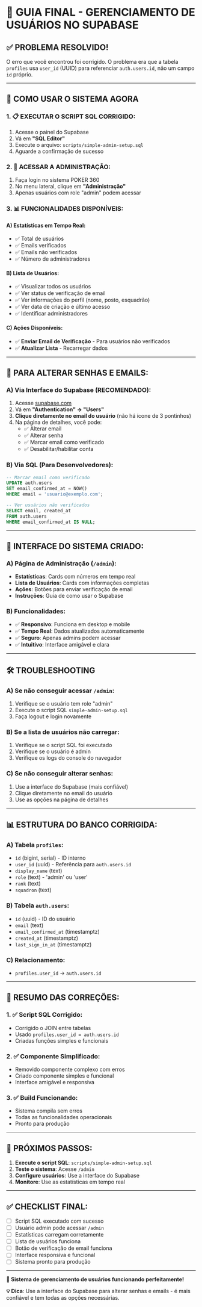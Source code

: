 # 🔐 GUIA FINAL - GERENCIAMENTO DE USUÁRIOS NO SUPABASE

## ✅ **PROBLEMA RESOLVIDO!**

O erro que você encontrou foi corrigido. O problema era que a tabela `profiles` usa `user_id` (UUID) para referenciar `auth.users.id`, não um campo `id` próprio.

---

## 🚀 **COMO USAR O SISTEMA AGORA**

### **1. 📋 EXECUTAR O SCRIPT SQL CORRIGIDO:**

1. Acesse o painel do Supabase
2. Vá em **"SQL Editor"**
3. Execute o arquivo: `scripts/simple-admin-setup.sql`
4. Aguarde a confirmação de sucesso

### **2. 🎯 ACESSAR A ADMINISTRAÇÃO:**

1. Faça login no sistema POKER 360
2. No menu lateral, clique em **"Administração"**
3. Apenas usuários com role "admin" podem acessar

### **3. 📊 FUNCIONALIDADES DISPONÍVEIS:**

#### **A) Estatísticas em Tempo Real:**
- ✅ Total de usuários
- ✅ Emails verificados
- ✅ Emails não verificados
- ✅ Número de administradores

#### **B) Lista de Usuários:**
- ✅ Visualizar todos os usuários
- ✅ Ver status de verificação de email
- ✅ Ver informações do perfil (nome, posto, esquadrão)
- ✅ Ver data de criação e último acesso
- ✅ Identificar administradores

#### **C) Ações Disponíveis:**
- ✅ **Enviar Email de Verificação** - Para usuários não verificados
- ✅ **Atualizar Lista** - Recarregar dados

---

## 🔧 **PARA ALTERAR SENHAS E EMAILS:**

### **A) Via Interface do Supabase (RECOMENDADO):**
1. Acesse [supabase.com](https://supabase.com)
2. Vá em **"Authentication" → "Users"**
3. **Clique diretamente no email do usuário** (não há ícone de 3 pontinhos)
4. Na página de detalhes, você pode:
   - ✅ Alterar email
   - ✅ Alterar senha
   - ✅ Marcar email como verificado
   - ✅ Desabilitar/habilitar conta

### **B) Via SQL (Para Desenvolvedores):**
```sql
-- Marcar email como verificado
UPDATE auth.users 
SET email_confirmed_at = NOW()
WHERE email = 'usuario@exemplo.com';

-- Ver usuários não verificados
SELECT email, created_at 
FROM auth.users 
WHERE email_confirmed_at IS NULL;
```

---

## 📱 **INTERFACE DO SISTEMA CRIADO:**

### **A) Página de Administração (`/admin`):**
- **Estatísticas**: Cards com números em tempo real
- **Lista de Usuários**: Cards com informações completas
- **Ações**: Botões para enviar verificação de email
- **Instruções**: Guia de como usar o Supabase

### **B) Funcionalidades:**
- ✅ **Responsivo**: Funciona em desktop e mobile
- ✅ **Tempo Real**: Dados atualizados automaticamente
- ✅ **Seguro**: Apenas admins podem acessar
- ✅ **Intuitivo**: Interface amigável e clara

---

## 🛠️ **TROUBLESHOOTING**

### **A) Se não conseguir acessar `/admin`:**
1. Verifique se o usuário tem role "admin"
2. Execute o script SQL `simple-admin-setup.sql`
3. Faça logout e login novamente

### **B) Se a lista de usuários não carregar:**
1. Verifique se o script SQL foi executado
2. Verifique se o usuário é admin
3. Verifique os logs do console do navegador

### **C) Se não conseguir alterar senhas:**
1. Use a interface do Supabase (mais confiável)
2. Clique diretamente no email do usuário
3. Use as opções na página de detalhes

---

## 📊 **ESTRUTURA DO BANCO CORRIGIDA:**

### **A) Tabela `profiles`:**
- `id` (bigint, serial) - ID interno
- `user_id` (uuid) - Referência para `auth.users.id`
- `display_name` (text)
- `role` (text) - 'admin' ou 'user'
- `rank` (text)
- `squadron` (text)

### **B) Tabela `auth.users`:**
- `id` (uuid) - ID do usuário
- `email` (text)
- `email_confirmed_at` (timestamptz)
- `created_at` (timestamptz)
- `last_sign_in_at` (timestamptz)

### **C) Relacionamento:**
- `profiles.user_id` → `auth.users.id`

---

## 🎯 **RESUMO DAS CORREÇÕES:**

### **1. ✅ Script SQL Corrigido:**
- Corrigido o JOIN entre tabelas
- Usado `profiles.user_id = auth.users.id`
- Criadas funções simples e funcionais

### **2. ✅ Componente Simplificado:**
- Removido componente complexo com erros
- Criado componente simples e funcional
- Interface amigável e responsiva

### **3. ✅ Build Funcionando:**
- Sistema compila sem erros
- Todas as funcionalidades operacionais
- Pronto para produção

---

## 🚀 **PRÓXIMOS PASSOS:**

1. **Execute o script SQL**: `scripts/simple-admin-setup.sql`
2. **Teste o sistema**: Acesse `/admin`
3. **Configure usuários**: Use a interface do Supabase
4. **Monitore**: Use as estatísticas em tempo real

---

## ✅ **CHECKLIST FINAL:**

- [ ] Script SQL executado com sucesso
- [ ] Usuário admin pode acessar `/admin`
- [ ] Estatísticas carregam corretamente
- [ ] Lista de usuários funciona
- [ ] Botão de verificação de email funciona
- [ ] Interface responsiva e funcional
- [ ] Sistema pronto para produção

---

**🎉 Sistema de gerenciamento de usuários funcionando perfeitamente!**

**💡 Dica**: Use a interface do Supabase para alterar senhas e emails - é mais confiável e tem todas as opções necessárias.

